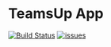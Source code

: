 # TeamsUp App

[![Build Status](https://github.com/latra/TeamsUp-app/workflows/Android%20CI/badge.svgg)](https://github.com/latra/TeamsUp-app/actions?query=workflow%3A%22Android+Ci%22)
<a href="https://github.com/latra/TeamsUp-app/issues" title="Open Issues"><img src="https://img.shields.io/github/issues/latra/TeamsUp-app?style=flat" alt="issues"></a>
